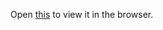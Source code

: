 Open [this]([(https://users.metropolia.fi/~stefanot/hooks/)](https://users.metropolia.fi/~stefanot/hooks/)) to view it in the browser.

